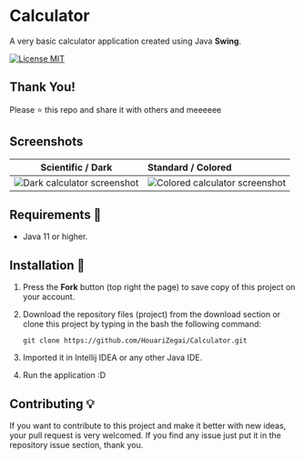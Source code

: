 # Calculator
A very basic calculator application created using Java **Swing**. 

[![License MIT](https://img.shields.io/badge/license-MIT-blue.svg)](LICENSE)

## Thank You!
Please ⭐️ this repo and share it with others and meeeeee

## Screenshots
|                Scientific / Dark                | Standard / Colored |
:------------------------------------------------:|:-------------------|
 ![Dark calculator screenshot](screenshots/scientific-dark.png) | ![Colored calculator screenshot](screenshots/standard-light.png)

## Requirements 🔧
* Java 11 or higher.

## Installation 🔌
1. Press the **Fork** button (top right the page) to save copy of this project on your account.

2. Download the repository files (project) from the download section or clone this project by typing in the bash the following command:

       git clone https://github.com/HouariZegai/Calculator.git
3. Imported it in Intellij IDEA or any other Java IDE.
4. Run the application :D

## Contributing 💡
If you want to contribute to this project and make it better with new ideas, your pull request is very welcomed.
If you find any issue just put it in the repository issue section, thank you.
